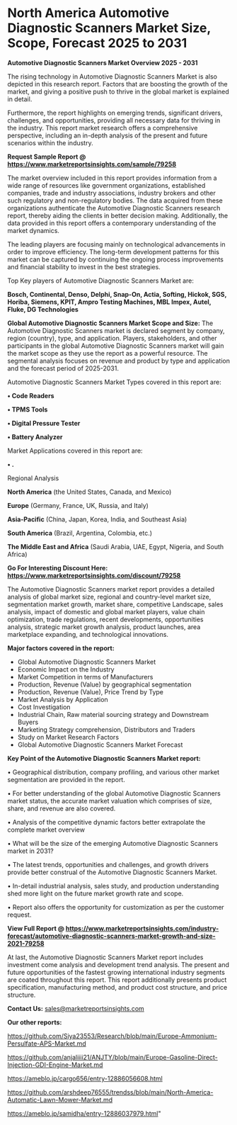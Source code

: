  # North America Automotive Diagnostic Scanners Market Size, Scope, Forecast 2025 to 2031

<Strong> Automotive Diagnostic Scanners Market Overview 2025 - 2031</strong>

The rising technology in Automotive Diagnostic Scanners Market is also depicted in this research report. Factors that are boosting the growth of the market, and giving a positive push to thrive in the global market is explained in detail.

Furthermore, the report highlights on emerging trends, significant drivers, challenges, and opportunities, providing all necessary data for thriving in the industry. This report market research offers a comprehensive perspective, including an in-depth analysis of the present and future scenarios within the industry.

<strong>Request Sample Report @ <a href=https://www.marketreportsinsights.com/sample/79258>https://www.marketreportsinsights.com/sample/79258</a></strong>

The market overview included in this report provides information from a wide range of resources like government organizations, established companies, trade and industry associations, industry brokers and other such regulatory and non-regulatory bodies. The data acquired from these organizations authenticate the Automotive Diagnostic Scanners research report, thereby aiding the clients in better decision making. Additionally, the data provided in this report offers a contemporary understanding of the market dynamics.

The leading players are focusing mainly on technological advancements in order to improve efficiency. The long-term development patterns for this market can be captured by continuing the ongoing process improvements and financial stability to invest in the best strategies.

Top Key players of Automotive Diagnostic Scanners Market are:

<strong>Bosch, Continental, Denso, Delphi, Snap-On, Actia, Softing, Hickok, SGS, Horiba, Siemens, KPIT, Ampro Testing Machines, MBL Impex, Autel, Fluke, DG Technologies</strong>

<strong><b>Global Automotive Diagnostic Scanners Market Scope and Size:</b></strong>
The Automotive Diagnostic Scanners market is declared segment by company, region (country), type, and application. Players, stakeholders, and other participants in the global Automotive Diagnostic Scanners market will gain the market scope as they use the report as a powerful resource. The segmental analysis focuses on revenue and product by type and application and the forecast period of 2025-2031.

Automotive Diagnostic Scanners Market Types covered in this report are:

<strong>• Code Readers

• TPMS Tools

• Digital Pressure Tester

• Battery Analyzer</strong>

Market Applications covered in this report are:

<strong>• .</strong> 

Regional Analysis

<strong>North America</strong> (the United States, Canada, and Mexico)

<strong>Europe</strong> (Germany, France, UK, Russia, and Italy)

<strong>Asia-Pacific</strong> (China, Japan, Korea, India, and Southeast Asia)

<strong>South America</strong> (Brazil, Argentina, Colombia, etc.)

<strong>The Middle East and Africa</strong> (Saudi Arabia, UAE, Egypt, Nigeria, and South Africa)

<strong>Go For Interesting Discount Here: <a href=https://www.marketreportsinsights.com/discount/79258>https://www.marketreportsinsights.com/discount/79258</a></strong>

The Automotive Diagnostic Scanners market report provides a detailed analysis of global market size, regional and country-level market size, segmentation market growth, market share, competitive Landscape, sales analysis, impact of domestic and global market players, value chain optimization, trade regulations, recent developments, opportunities analysis, strategic market growth analysis, product launches, area marketplace expanding, and technological innovations.

<strong><b>Major factors covered in the report:</b></strong>
<ul>
  <li>Global Automotive Diagnostic Scanners Market </li>
  <li>Economic Impact on the Industry</li>
  <li>Market Competition in terms of Manufacturers</li>
  <li>Production, Revenue (Value) by geographical segmentation</li>
  <li>Production, Revenue (Value), Price Trend by Type</li>
  <li>Market Analysis by Application</li>
  <li>Cost Investigation</li>
  <li>Industrial Chain, Raw material sourcing strategy and Downstream Buyers</li>
  <li>Marketing Strategy comprehension, Distributors and Traders</li>
  <li>Study on Market Research Factors</li>
  <li>Global Automotive Diagnostic Scanners Market Forecast</li>
</ul>

<strong><b>Key Point of the Automotive Diagnostic Scanners Market report:</b></strong>

• Geographical distribution, company profiling, and various other market segmentation are provided in the report.

• For better understanding of the global Automotive Diagnostic Scanners market status, the accurate market valuation which comprises of size, share, and revenue are also covered.

• Analysis of the competitive dynamic factors better extrapolate the complete market overview

• What will be the size of the emerging Automotive Diagnostic Scanners market in 2031?

• The latest trends, opportunities and challenges, and growth drivers provide better construal of the Automotive Diagnostic Scanners Market.

• In-detail industrial analysis, sales study, and production understanding shed more light on the future market growth rate and scope.

• Report also offers the opportunity for customization as per the customer request.

<strong><b>View Full Report @ <a href=https://www.marketreportsinsights.com/industry-forecast/automotive-diagnostic-scanners-market-growth-and-size-2021-79258>https://www.marketreportsinsights.com/industry-forecast/automotive-diagnostic-scanners-market-growth-and-size-2021-79258</a></b></strong>


At last, the Automotive Diagnostic Scanners Market report includes investment come analysis and development trend analysis. The present and future opportunities of the fastest growing international industry segments are coated throughout this report. This report additionally presents product specification, manufacturing method, and product cost structure, and price structure.

<strong>Contact Us:</strong>
sales@marketreportsinsights.com

<strong>Our other reports:</strong>

<a href=https://github.com/Siya23553/Research/blob/main/Europe-Ammonium-Persulfate-APS-Market.md>https://github.com/Siya23553/Research/blob/main/Europe-Ammonium-Persulfate-APS-Market.md</a>

<a href=https://github.com/anjaliiii21/ANJTY/blob/main/Europe-Gasoline-Direct-Injection-GDI-Engine-Market.md>https://github.com/anjaliiii21/ANJTY/blob/main/Europe-Gasoline-Direct-Injection-GDI-Engine-Market.md</a>

<a href=https://ameblo.jp/cargo656/entry-12886056608.html>https://ameblo.jp/cargo656/entry-12886056608.html</a>

<a href=https://github.com/arshdeep76555/trendss/blob/main/North-America-Automatic-Lawn-Mower-Market.md>https://github.com/arshdeep76555/trendss/blob/main/North-America-Automatic-Lawn-Mower-Market.md</a>

<a href=https://ameblo.jp/samidha/entry-12886037979.html>https://ameblo.jp/samidha/entry-12886037979.html</a>"
